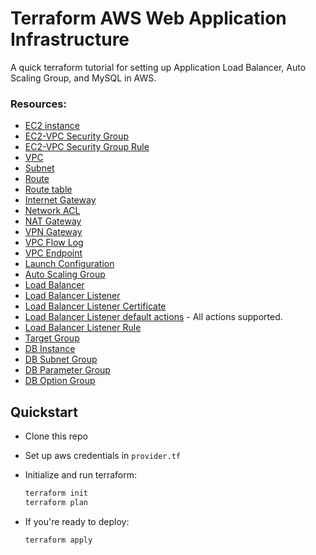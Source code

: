 # Terraform AWS Web Application Infrastructure

A quick terraform tutorial for setting up Application Load Balancer, Auto Scaling Group, and MySQL in AWS.



### Resources:

- [EC2 instance](https://www.terraform.io/docs/providers/aws/r/instance.html)
- [EC2-VPC Security Group](https://www.terraform.io/docs/providers/aws/r/security_group.html)
- [EC2-VPC Security Group Rule](https://www.terraform.io/docs/providers/aws/r/security_group_rule.html)
- [VPC](https://www.terraform.io/docs/providers/aws/r/vpc.html)
- [Subnet](https://www.terraform.io/docs/providers/aws/r/subnet.html)
- [Route](https://www.terraform.io/docs/providers/aws/r/route.html)
- [Route table](https://www.terraform.io/docs/providers/aws/r/route_table.html)
- [Internet Gateway](https://www.terraform.io/docs/providers/aws/r/internet_gateway.html)
- [Network ACL](https://www.terraform.io/docs/providers/aws/r/network_acl.html)
- [NAT Gateway](https://www.terraform.io/docs/providers/aws/r/nat_gateway.html)
- [VPN Gateway](https://www.terraform.io/docs/providers/aws/r/vpn_gateway.html)
- [VPC Flow Log](https://www.terraform.io/docs/providers/aws/r/flow_log.html)
- [VPC Endpoint](https://www.terraform.io/docs/providers/aws/r/vpc_endpoint.html)
- [Launch Configuration](https://www.terraform.io/docs/providers/aws/r/launch_configuration.html)
- [Auto Scaling Group](https://www.terraform.io/docs/providers/aws/r/autoscaling_group.html)
- [Load Balancer](https://www.terraform.io/docs/providers/aws/r/lb.html)
- [Load Balancer Listener](https://www.terraform.io/docs/providers/aws/r/lb_listener.html)
- [Load Balancer Listener Certificate](https://www.terraform.io/docs/providers/aws/r/lb_listener_certificate.html)
- [Load Balancer Listener default actions](https://www.terraform.io/docs/providers/aws/r/lb_listener.html) - All actions supported.
- [Load Balancer Listener Rule](https://www.terraform.io/docs/providers/aws/r/lb_listener_rule.html)
- [Target Group](https://www.terraform.io/docs/providers/aws/r/lb_target_group.html)
- [DB Instance](https://www.terraform.io/docs/providers/aws/r/db_instance.html)
- [DB Subnet Group](https://www.terraform.io/docs/providers/aws/r/db_subnet_group.html)
- [DB Parameter Group](https://www.terraform.io/docs/providers/aws/r/db_parameter_group.html)
- [DB Option Group](https://www.terraform.io/docs/providers/aws/r/db_option_group.html)



## Quickstart

- Clone this repo

- Set up aws credentials in `provider.tf`

- Initialize and run terraform:

  ```bash
  terraform init
  terraform plan
  ```

- If you're ready to deploy:

  ```bash
  terraform apply
  ```